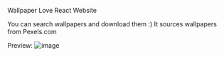 Wallpaper Love React Website

You can search wallpapers and download them :)
It sources wallpapers from Pexels.com

Preview: 
![image](https://user-images.githubusercontent.com/66637389/211565958-322c00ed-0704-4eac-9011-f119f238e209.png)
